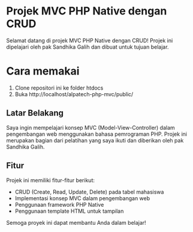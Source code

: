 # Projek MVC PHP Native dengan CRUD

Selamat datang di projek MVC PHP Native dengan CRUD! Projek ini dipelajari oleh pak Sandhika Galih dan dibuat untuk tujuan belajar.

# Cara memakai
1. Clone repositori ini ke folder htdocs
2. Buka http://localhost/alpatech-php-mvc/public/

## Latar Belakang

Saya ingin mempelajari konsep MVC (Model-View-Controller) dalam pengembangan web menggunakan bahasa pemrograman PHP. Projek ini merupakan bagian dari pelatihan yang saya ikuti dan diberikan oleh pak Sandhika Galih.

## Fitur
Projek ini memiliki fitur-fitur berikut:

- CRUD (Create, Read, Update, Delete) pada tabel mahasiswa
- Implementasi konsep MVC dalam pengembangan web
- Penggunaan framework PHP Native
- Penggunaan template HTML untuk tampilan

Semoga proyek ini dapat membantu Anda dalam belajar!
